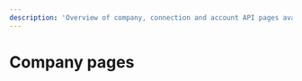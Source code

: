 ```yaml
---
description: 'Overview of company, connection and account API pages available.'
---
```


# Company pages
